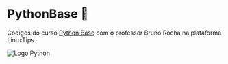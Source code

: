 # PythonBase 🐍

Códigos do curso [Python Base](https://linuxtips.io/treinamento/python-base/) com o professor Bruno Rocha na plataforma LinuxTips.

![Logo Python](https://upload.wikimedia.org/wikipedia/commons/c/c3/Python-logo-notext.svg)

